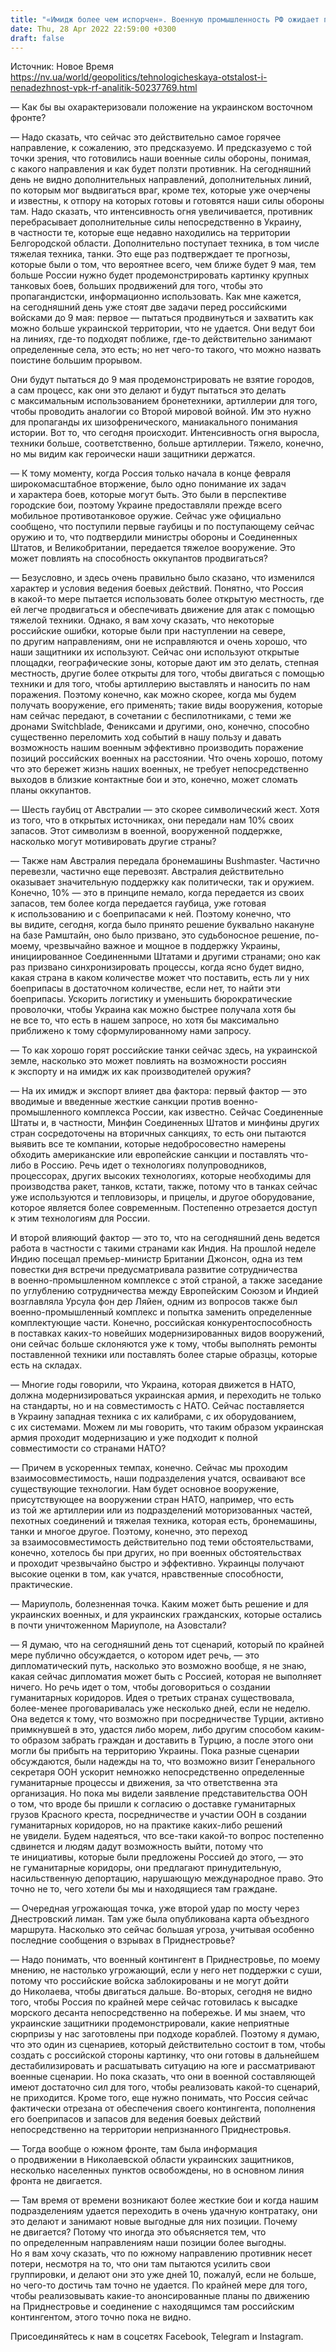 ```yaml
---
title: "«Имидж более чем испорчен». Военную промышленность РФ ожидает потеря партнеров и технологическая отсталость — интервью с аналитиком"
date: Thu, 28 Apr 2022 22:59:00 +0300
draft: false
---
```

Источник: Новое Время https://nv.ua/world/geopolitics/tehnologicheskaya-otstalost-i-nenadezhnost-vpk-rf-analitik-50237769.html


— Как бы вы охарактеризовали положение на украинском восточном фронте?

— Надо сказать, что сейчас это действительно самое горячее направление, к сожалению, это предсказуемо. И предсказуемо с той точки зрения, что готовились наши военные силы обороны, понимая, с какого направления и как будет ползти противник. На сегодняшний день не видно дополнительных направлений, дополнительных линий, по которым мог выдвигаться враг, кроме тех, которые уже очерчены и известны, к отпору на которых готовы и готовятся наши силы обороны там. Надо сказать, что интенсивность огня увеличивается, противник перебрасывает дополнительные силы непосредственно в Украину, в частности те, которые еще недавно находились на территории Белгородской области. Дополнительно поступает техника, в том числе тяжелая техника, танки. Это еще раз подтверждает те прогнозы, которые были о том, что вероятнее всего, чем ближе будет 9 мая, тем больше России нужно будет продемонстрировать картинку крупных танковых боев, больших продвижений для того, чтобы это пропагандистски, информационно использовать. Как мне кажется, на сегодняшний день уже стоят две задачи перед российскими войсками до 9 мая: первое — пытаться продвинуться и захватить как можно больше украинской территории, что не удается. Они ведут бои на линиях, где-то подходят поближе, где-то действительно занимают определенные села, это есть; но нет чего-то такого, что можно назвать поистине большим прорывом.

Они будут пытаться до 9 мая продемонстрировать не взятие городов, а сам процесс, как они это делают и будут пытаться это делать с максимальным использованием бронетехники, артиллерии для того, чтобы проводить аналогии со Второй мировой войной. Им это нужно для пропаганды их шизофренического, маниакального понимания истории. Вот то, что сегодня происходит. Интенсивность огня выросла, техники больше, соответственно, больше артиллерии. Тяжело, конечно, но мы видим как героически наши защитники держатся.

— К тому моменту, когда Россия только начала в конце февраля широкомасштабное вторжение, было одно понимание их задач и характера боев, которые могут быть. Это были в перспективе городские бои, поэтому Украине предоставляли прежде всего мобильное противотанковое оружие. Сейчас уже официально сообщено, что поступили первые гаубицы и по поступающему сейчас оружию и то, что подтвердили министры обороны и Соединенных Штатов, и Великобритании, передается тяжелое вооружение. Это может повлиять на способность оккупантов продвигаться?

— Безусловно, и здесь очень правильно было сказано, что изменился характер и условия ведения боевых действий. Понятно, что Россия в какой-то мере пытается использовать более открытую местность, где ей легче продвигаться и обеспечивать движение для атак с помощью тяжелой техники. Однако, я вам хочу сказать, что некоторые российские ошибки, которые были при наступлении на севере, по другим направлениям, они не исправляются и очень хорошо, что наши защитники их используют. Сейчас они используют открытые площадки, географические зоны, которые дают им это делать, степная местность, другие более открыты для того, чтобы двигаться с помощью техники и для того, чтобы артиллерию выставлять и наносить по нам поражения. Поэтому конечно, как можно скорее, когда мы будем получать вооружение, его применять; такие виды вооружения, которые нам сейчас передают, в сочетании с беспилотниками, с теми же дронами Switchblade, Фениксами и другими, оно, конечно, способно существенно переломить ход событий в нашу пользу и давать возможность нашим военным эффективно производить поражение позиций российских военных на расстоянии. Что очень хорошо, потому что это бережет жизнь наших военных, не требует непосредственно выходов в близкие контактные бои и это, конечно, может сломать планы оккупантов.

— Шесть гаубиц от Австралии — это скорее символический жест. Хотя из того, что в открытых источниках, они передали нам 10% своих запасов. Этот символизм в военной, вооруженной поддержке, насколько могут мотивировать другие страны?

— Также нам Австралия передала бронемашины Bushmaster. Частично перевезли, частично еще перевозят. Австралия действительно оказывает значительную поддержку как политически, так и оружием. Конечно, 10% — это в принципе немало, когда передается из своих запасов, тем более когда передается гаубица, уже готовая к использованию и с боеприпасами к ней. Поэтому конечно, что вы видите, сегодня, когда было принято решение буквально накануне на базе Рамштайн, оно было призвано, это судьбоносное решение, по-моему, чрезвычайно важное и мощное в поддержку Украины, инициированное Соединенными Штатами и другими странами; оно как раз призвано синхронизировать процессы, когда ясно будет видно, какая страна в каком количестве может что поставить, есть ли у них боеприпасы в достаточном количестве, если нет, то найти эти боеприпасы. Ускорить логистику и уменьшить бюрократические проволочки, чтобы Украина как можно быстрее получала хотя бы не все то, что есть в нашем запросе, но хотя бы максимально приближено к тому сформулированному нами запросу.

— То как хорошо горят российские танки сейчас здесь, на украинской земле, насколько это может повлиять на возможности россиян к экспорту и на имидж их как производителей оружия?

— На их имидж и экспорт влияет два фактора: первый фактор — это вводимые и введенные жесткие санкции против военно-промышленного комплекса России, как известно. Сейчас Соединенные Штаты и, в частности, Минфин Соединенных Штатов и минфины других стран сосредоточены на вторичных санкциях, то есть они пытаются выявить все те компании, которые недобросовестно намерены обходить американские или европейские санкции и поставлять что-либо в Россию. Речь идет о технологиях полупроводников, процессорах, других высоких технологиях, которые необходимы для производства ракет, танков, кстати, также, потому что в танках сейчас уже используются и тепловизоры, и прицелы, и другое оборудование, которое является более современным. Постепенно отрезается доступ к этим технологиям для России.

И второй влияющий фактор — это то, что на сегодняшний день ведется работа в частности с такими странами как Индия. На прошлой неделе Индию посещал премьер-министр Британии Джонсон, одна из тем повестки дня встречи предусматривала развитие сотрудничества в военно-промышленном комплексе с этой страной, а также заседание по углублению сотрудничества между Европейским Союзом и Индией возглавляла Урсула фон дер Ляйен, одним из вопросов также был военно-промышленный комплекс и попытка заменить определенные комплектующие части. Конечно, российская конкурентоспособность в поставках каких-то новейших модернизированных видов вооружений, они сейчас больше склоняются уже к тому, чтобы выполнять ремонты поставленной техники или поставлять более старые образцы, которые есть на складах.

— Многие годы говорили, что Украина, которая движется в НАТО, должна модернизироваться украинская армия, и переходить не только на стандарты, но и на совместимость с НАТО. Сейчас поставляется в Украину западная техника с их калибрами, с их оборудованием, с их системами. Можем ли мы говорить, что таким образом украинская армия проходит модернизацию и уже подходит к полной совместимости со странами НАТО?

— Причем в ускоренных темпах, конечно. Сейчас мы проходим взаимосовместимость, наши подразделения учатся, осваивают все существующие технологии. Нам будет основное вооружение, присутствующее на вооружении стран НАТО, например, что есть из той же артиллерии или из подразделений моторизованных частей, пехотных соединений и тяжелая техника, которая есть, бронемашины, танки и многое другое. Поэтому, конечно, это переход за взаимосовместимость действительно под теми обстоятельствами, конечно, хотелось бы при других, но при военных обстоятельствах и проходит чрезвычайно быстро и эффективно. Украинцы получают высокие оценки в том, как учатся, нравственные способности, практические.

— Мариуполь, болезненная точка. Каким может быть решение и для украинских военных, и для украинских гражданских, которые остались в почти уничтоженном Мариуполе, на Азовстали?

— Я думаю, что на сегодняшний день тот сценарий, который по крайней мере публично обсуждается, о котором идет речь, — это дипломатический путь, насколько это возможно вообще, я не знаю, какая сейчас дипломатия может быть с Россией, которая не выполняет ничего. Но речь идет о том, чтобы договориться о создании гуманитарных коридоров. Идея о третьих странах существовала, более-менее проговаривалась уже несколько дней, если не неделю. Она ведется к тому, что возможно при посредничестве Турции, активно примкнувшей в это, удастся либо морем, либо другим способом каким-то образом забрать граждан и доставить в Турцию, а после этого они могли бы прибыть на территорию Украины. Пока разные сценарии обсуждаются, были надежды на то, что возможно визит Генерального секретаря ООН ускорит немножко непосредственно определенные гуманитарные процессы и движения, за что ответственна эта организация. Но пока мы видели заявление представительства ООН о том, что вроде бы пришли к согласию о доставке гуманитарных грузов Красного креста, посредничестве и участии ООН в создании гуманитарных коридоров, но на практике каких-либо решений не увидели. Будем надеяться, что все-таки какой-то вопрос постепенно сдвинется и людям дадут возможность выйти, потому что те инициативы, которые были предложены Россией до этого, — это не гуманитарные коридоры, они предлагают принудительную, насильственную депортацию, нарушающую международное право. Это точно не то, чего хотели бы мы и находящиеся там граждане.

— Очередная угрожающая точка, уже второй удар по мосту через Днестровский лиман. Там уже была опубликована карта объездного маршрута. Насколько это сейчас большая угроза, учитывая особенно последние сообщения о взрывах в Приднестровье?

— Надо понимать, что военный контингент в Приднестровье, по моему мнению, не настолько угрожающий, если у него нет поддержки с суши, потому что российские войска заблокированы и не могут дойти до Николаева, чтобы двигаться дальше. Во-вторых, сегодня не видно того, чтобы Россия по крайней мере сейчас готовилась к высадке морского десанта непосредственно на побережье. И мы знаем, что украинские защитники продемонстрировали, какие неприятные сюрпризы у нас заготовлены при подходе кораблей. Поэтому я думаю, что это один из сценариев, который действительно состоит в том, чтобы создать с российской стороны картинку, что они готовы в дальнейшем дестабилизировать и расшатывать ситуацию на юге и рассматривают военные сценарии. Но пока сказать, что они в военной составляющей имеют достаточно сил для того, чтобы реализовать какой-то сценарий, не приходится. Кроме того, еще нужно понимать, что Россия сейчас фактически отрезана от обеспечения своего контингента, пополнения его боеприпасов и запасов для ведения боевых действий непосредственно на территории непризнанного Приднестровья.

— Тогда вообще о южном фронте, там была информация о продвижении в Николаевской области украинских защитников, несколько населенных пунктов освобождены, но в основном линия фронта не двигается.

— Там время от времени возникают более жесткие бои и когда нашим подразделениям удается переходить в очень удачную контратаку, они это делают и занимают новые выгодные для них позиции. Почему не двигается? Потому что иногда это объясняется тем, что по определенным направлениям наши позиции более выгодны. Но я вам хочу сказать, что по южному направлению противник несет потери, несмотря на то, что они там пытаются усилить свои группировки, и делают они это уже дней 10, пожалуй, если не больше, но чего-то достичь там точно не удается. По крайней мере для того, чтобы реализовывать какие-то анонсированные планы по движению на Приднестровье и соединение с находящимся там российским контингентом, этого точно пока не видно.

Присоединяйтесь к нам в соцсетях Facebook, Telegram и Instagram.

